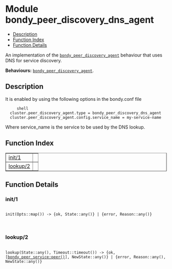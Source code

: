

# Module bondy_peer_discovery_dns_agent #
* [Description](#description)
* [Function Index](#index)
* [Function Details](#functions)

An implementation of the [`bondy_peer_discovery_agent`](bondy_peer_discovery_agent.md) behaviour
that uses DNS for service discovery.

__Behaviours:__ [`bondy_peer_discovery_agent`](bondy_peer_discovery_agent.md).

<a name="description"></a>

## Description ##

It is enabled by using the following options in the bondy.conf file

```
     shell
  cluster.peer_discovery_agent.type = bondy_peer_discovery_dns_agent
  cluster.peer_discovery_agent.config.service_name = my-service-name
```

Where service_name is the service to be used by the DNS lookup.
<a name="index"></a>

## Function Index ##


<table width="100%" border="1" cellspacing="0" cellpadding="2" summary="function index"><tr><td valign="top"><a href="#init-1">init/1</a></td><td></td></tr><tr><td valign="top"><a href="#lookup-2">lookup/2</a></td><td></td></tr></table>


<a name="functions"></a>

## Function Details ##

<a name="init-1"></a>

### init/1 ###

<pre><code>
init(Opts::map()) -&gt; {ok, State::any()} | {error, Reason::any()}
</code></pre>
<br />

<a name="lookup-2"></a>

### lookup/2 ###

<pre><code>
lookup(State::any(), Timeout::timeout()) -&gt; {ok, [<a href="bondy_peer_service.md#type-peer">bondy_peer_service:peer()</a>], NewState::any()} | {error, Reason::any(), NewState::any()}
</code></pre>
<br />

